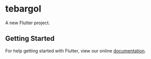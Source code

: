 # tebargol

A new Flutter project.

## Getting Started

For help getting started with Flutter, view our online
[documentation](https://flutter.io/).
